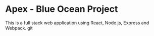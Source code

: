 # Apex - Blue Ocean Project

This is a full stack web application using React, Node.js, Express and Webpack. 
git 
